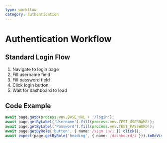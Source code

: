 ```yaml
---
type: workflow
category: authentication
---
```


# Authentication Workflow

## Standard Login Flow
1. Navigate to login page
2. Fill username field
3. Fill password field
4. Click login button
5. Wait for dashboard to load

## Code Example
```typescript
await page.goto(process.env.BASE_URL + '/login');
await page.getByLabel('Username').fill(process.env.TEST_USERNAME!);
await page.getByLabel('Password').fill(process.env.TEST_PASSWORD!);
await page.getByRole('button', { name: /sign in/i }).click();
await expect(page.getByRole('heading', { name: /dashboard/i })).toBeVisible();
```
